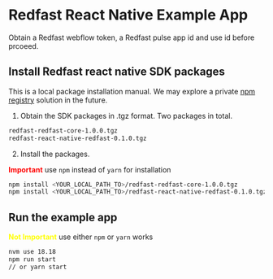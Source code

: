 # Redfast React Native Example App

Obtain a Redfast webflow token, a Redfast pulse app id and use id before prcoeed.

## Install Redfast react native SDK packages

This is a local package installation manual. We may explore a private [npm registry](https://docs.npmjs.com/about-private-packages) solution in the future.

1. Obtain the SDK packages in .tgz format. Two packages in total.

```bash
redfast-redfast-core-1.0.0.tgz
redfast-react-native-redfast-0.1.0.tgz
```

2. Install the packages. 

<span style="color:red">**Important**</span> use `npm` instead of `yarn` for installation

```bash
npm install <YOUR_LOCAL_PATH_TO>/redfast-redfast-core-1.0.0.tgz
npm install <YOUR_LOCAL_PATH_TO>/redfast-react-native-redfast-0.1.0.tgz
```

## Run the example app

<span style="color:yellow">**Not Important**</span> use either `npm` or `yarn` works

```bash
nvm use 18.18
npm run start
// or yarn start
```
